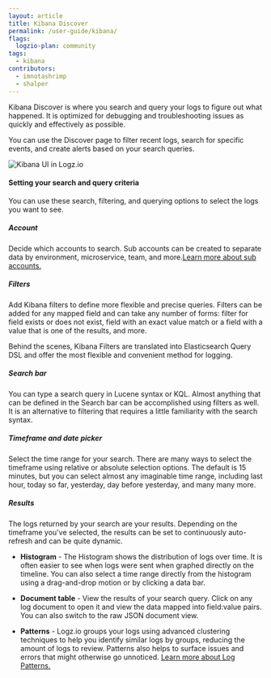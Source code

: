 ```yaml
---
layout: article
title: Kibana Discover
permalink: /user-guide/kibana/
flags:
  logzio-plan: community
tags:
  - kibana
contributors:
  - imnotashrimp
  - shalper
---
```


Kibana Discover is where you search and query your logs to figure out what happened. It is optimized for debugging and troubleshooting issues as quickly and effectively as possible.

You can use the Discover page to filter recent logs, search for specific events, and create alerts based on your search queries.

![Kibana UI in Logz.io](https://dytvr9ot2sszz.cloudfront.net/logz-docs/kibana/kibana-discover-overview1.png)

#### Setting your search and query criteria

You can use these search, filtering, and querying options to select the logs you want to see. 

<div class="tasklist">

##### Account

Decide which accounts to search. Sub accounts can be created to separate data by environment, microservice, team, and more.[Learn more about sub accounts.]({{site.baseurl}}/user-guide/accounts/manage-the-main-account-and-sub-accounts.html)

##### Filters

Add Kibana filters to define more flexible and precise queries.
Filters can be added for any mapped field and can take any number of forms: filter for field exists or does not exist, field with an exact value match or a field with a value that is one of the results, and more.

Behind the scenes, Kibana Filters are translated into Elasticsearch Query DSL and offer the most flexible and convenient method for logging.

##### Search bar

You can type a search query in Lucene syntax or KQL. Almost anything that can be defined in the Search bar can be accomplished using filters as well. It is an alternative to filtering that requires a little familiarity with the search syntax.

##### Timeframe and date picker

Select the time range for your search. There are many ways to select the timeframe using relative or absolute selection options. The default is 15 minutes, but you can select almost any imaginable time range, including last hour, today so far, yesterday, day before yesterday, and many many more.

##### Results

The logs returned by your search are your results. Depending on the timeframe you've selected, the results can be set to continuously auto-refresh and can be quite dynamic.

* **Histogram** -  The Histogram shows the distribution of logs over time. It is often easier to see when logs were sent when graphed directly on the timeline. You can also select a time range directly from the histogram using a drag-and-drop motion or by clicking a data bar.

* **Document table** - View the results of your search query. Click on any log document to open it and view the data mapped into field:value pairs. You can also switch to the raw JSON document view.

* **Patterns** - Logz.io groups your logs using advanced clustering techniques to help you identify similar logs by groups, reducing the amount of logs to review. Patterns also helps to surface issues and errors that might otherwise go unnoticed. [Learn more about Log Patterns.]({{site.baseurl}}/user-guide/kibana/log-patterns.html)
